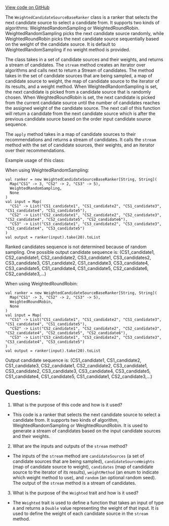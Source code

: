 [View code on GitHub](https://github.com/misbahsy/the-algorithm/follow-recommendations-service/common/src/main/scala/com/twitter/follow_recommendations/common/rankers/weighted_candidate_source_ranker/WeightedCandidateSourceBaseRanker.scala)

The `WeightedCandidateSourceBaseRanker` class is a ranker that selects the next candidate source to select a candidate from. It supports two kinds of algorithms: WeightedRandomSampling or WeightedRoundRobin. WeightedRandomSampling picks the next candidate source randomly, while WeightedRoundRobin picks the next candidate source sequentially based on the weight of the candidate source. It is default to WeightedRandomSampling if no weight method is provided.

The class takes in a set of candidate sources and their weights, and returns a stream of candidates. The `stream` method creates an iterator over algorithms and calls next to return a Stream of candidates. The method takes in the set of candidate sources that are being sampled, a map of candidate source to weight, the map of candidate source to the iterator of its results, and a weight method. When WeightedRandomSampling is set, the next candidate is picked from a candidate source that is randomly chosen. When WeightedRoundRobin is set, the next candidate is picked from the current candidate source until the number of candidates reaches the assigned weight of the candidate source. The next call of this function will return a candidate from the next candidate source which is after the previous candidate source based on the order input candidate source sequence.

The `apply` method takes in a map of candidate sources to their recommendations and returns a stream of candidates. It calls the `stream` method with the set of candidate sources, their weights, and an iterator over their recommendations.

Example usage of this class:

When using WeightedRandomSampling:
```
val ranker = new WeightedCandidateSourceBaseRanker[String, String](
  Map("CS1" -> 3, "CS2" -> 2, "CS3" -> 5),
  WeightedRandomSampling,
  None
)
val input = Map(
  "CS1" -> List("CS1_candidate1", "CS1_candidate2", "CS1_candidate3", "CS1_candidate4", "CS1_candidate5"),
  "CS2" -> List("CS2_candidate1", "CS2_candidate2", "CS2_candidate3", "CS2_candidate4", "CS2_candidate5", "CS2_candidate6"),
  "CS3" -> List("CS3_candidate1", "CS3_candidate2", "CS3_candidate3", "CS3_candidate4", "CS3_candidate5")
)
val output = ranker(input).take(20).toList
```
Ranked candidates sequence is not determined because of random sampling. One possible output candidate sequence is: (CS1_candidate1, CS2_candidate1, CS2_candidate2, CS3_candidate1, CS3_candidates2, CS3_candidate3, CS1_candidate2, CS1_candidate3, CS3_candidate4, CS3_candidate5, CS1_candidate4, CS1_candidate5, CS2_candidate6, CS2_candidate3,...)

When using WeightedRoundRobin:
```
val ranker = new WeightedCandidateSourceBaseRanker[String, String](
  Map("CS1" -> 3, "CS2" -> 2, "CS3" -> 5),
  WeightedRoundRobin,
  None
)
val input = Map(
  "CS1" -> List("CS1_candidate1", "CS1_candidate2", "CS1_candidate3", "CS1_candidate4", "CS1_candidate5"),
  "CS2" -> List("CS2_candidate1", "CS2_candidate2", "CS2_candidate3", "CS2_candidate4", "CS2_candidate5", "CS2_candidate6"),
  "CS3" -> List("CS3_candidate1", "CS3_candidate2", "CS3_candidate3", "CS3_candidate4", "CS3_candidate5")
)
val output = ranker(input).take(20).toList
```
Output candidate sequence is: (CS1_candidate1, CS1_candidate2, CS1_candidate3, CS2_candidate1, CS2_candidate2, CS3_candidate1, CS3_candidate2, CS3_candidate3, CS3_candidate4, CS3_candidate5, CS1_candidate4, CS1_candidate5, CS1_candidate1, CS2_candidate3,...)
## Questions: 
 1. What is the purpose of this code and how is it used?
- This code is a ranker that selects the next candidate source to select a candidate from. It supports two kinds of algorithm, WeightedRandomSampling or WeightedRoundRobin. It is used to generate a stream of candidates based on the input candidate sources and their weights.

2. What are the inputs and outputs of the `stream` method?
- The inputs of the `stream` method are `candidateSources` (a set of candidate sources that are being sampled), `candidateSourceWeights` (map of candidate source to weight), `candidates` (map of candidate source to the iterator of its results), `weightMethod` (an enum to indicate which weight method to use), and `random` (an optional random seed). The output of the `stream` method is a stream of candidates.

3. What is the purpose of the `Weighted` trait and how is it used?
- The `Weighted` trait is used to define a function that takes an input of type `A` and returns a `Double` value representing the weight of that input. It is used to define the weight of each candidate source in the `stream` method.